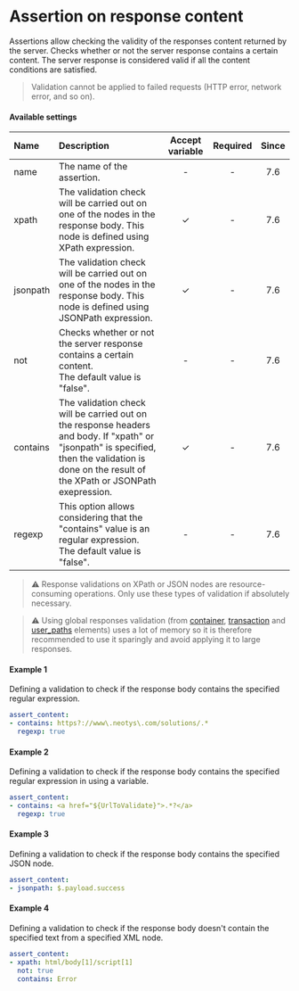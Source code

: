 # Assertion on response content
Assertions allow checking the validity of the responses content returned by the server. Checks whether or not the server response contains a certain content. The server response is considered valid if all the content conditions are satisfied.

> Validation cannot be applied to failed requests (HTTP error, network error, and so on).

#### Available settings

| Name                   | Description                                                                                                                                                                                            | Accept variable | Required | Since |
|:---------------------- | :----------------------------------------------------------------------------------------------------------------------------------------------------------------------------------------------------- |:---------------:|:--------:|:-----:|
| name                   | The name of the assertion.                                                                                                                                                                              | -               | -        | 7.6   |
| xpath                  | The validation check will be carried out on one of the nodes in the response body. This node is defined using XPath expression.                                                                        | &#x2713;        | -        | 7.6   |
| jsonpath               | The validation check will be carried out on one of the nodes in the response body. This node is defined using JSONPath expression.                                                                     | &#x2713;        | -        | 7.6   |
| not                    | Checks whether or not the server response contains a certain content.</br>The default value is "false".                                                                                                | -               | -        | 7.6   | 
| contains               | The validation check will be carried out on the response headers and body. If "xpath" or "jsonpath" is specified, then the validation is done on the result of the XPath or JSONPath exepression.      | &#x2713;        | -        | 7.6   |
| regexp                 | This option allows considering that the "contains" value is an regular expression.</br>The default value is "false".                                                                                   | -               | -        | 7.6   |

> :warning: Response validations on XPath or JSON nodes are resource-consuming operations. Only use these types of validation if absolutely necessary.

> :warning: Using global responses validation (from [container](container.md), [transaction](transaction.md) and [user_paths](user-paths.md) elements) uses a lot of memory so it is therefore recommended to use it sparingly and avoid applying it to large responses.

#### Example 1

Defining a validation to check if the response body contains the specified regular expression.

```yaml
assert_content:
- contains: https?://www\.neotys\.com/solutions/.*
  regexp: true
```

#### Example 2

Defining a validation to check if the response body contains the specified regular expression in using a variable.

```yaml
assert_content:
- contains: <a href="${UrlToValidate}">.*?</a>
  regexp: true
```

#### Example 3

Defining a validation to check if the response body contains the specified JSON node.

```yaml
assert_content:
- jsonpath: $.payload.success
```

#### Example 4

Defining a validation to check if the response body doesn't contain the specified text from a specified XML node.

```yaml
assert_content:
- xpath: html/body[1]/script[1]
  not: true
  contains: Error
```